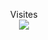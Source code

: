 
<p align="center"> 
 Visites <br/>
 <img src="https://profile-counter.glitch.me/<username>/count.svg" />
</p>

<!---
rawAkamai/rawAkamai is a ✨ special ✨ repository because its `README.md` (this file) appears on your GitHub profile.
You can click the Preview link to take a look at your changes.
--->
